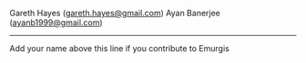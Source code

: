 Gareth Hayes (gareth.hayes@gmail.com)
Ayan Banerjee (ayanb1999@gmail.com)

-----------------------------------------------
Add your name above this line if you contribute to Emurgis
